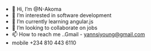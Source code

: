 - 👋 Hi, I’m @N-Akoma
- 👀 I’m interested in software development
- 🌱 I’m currently learning angular.js
- 💞️ I’m looking to collaborate on jobs
- 📫 How to reach me ..Gmail - yannsiyoung@gmail.com
- mobile +234 810 443 6110

<!---
N-Akoma/N-Akoma is a ✨ special ✨ repository because its `README.md` (this file) appears on your GitHub profile.
You can click the Preview link to take a look at your changes.
--->
